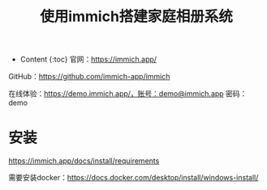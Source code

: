 ﻿---
layout:		post
category:	"soft"
title:		"使用immich搭建家庭相册系统"
tags:		[]
---
- Content
{:toc}
官网：https://immich.app/

GitHub：https://github.com/immich-app/immich





在线体验：https://demo.immich.app/，账号：demo@immich.app 密码：demo 



# 安装

https://immich.app/docs/install/requirements

需要安装docker：https://docs.docker.com/desktop/install/windows-install/







